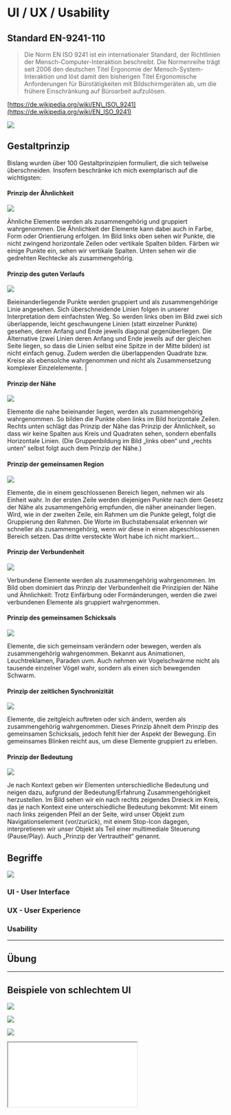 # UI / UX / Usability

## Standard EN-9241-110

> Die Norm EN ISO 9241 ist ein internationaler Standard, der Richtlinien der Mensch-Computer-Interaktion beschreibt. Die Normenreihe trägt seit 2006 den deutschen Titel Ergonomie der Mensch-System-Interaktion und löst damit den bisherigen Titel Ergonomische Anforderungen für Bürotätigkeiten mit Bildschirmgeräten ab, um die frühere Einschränkung auf Büroarbeit aufzulösen.

[https://de.wikipedia.org/wiki/EN\_ISO\_9241](https://de.wikipedia.org/wiki/EN_ISO_9241)

![](http://www.maschinenrichtlinie-2006-42-eg.de/images/news/normenteile-iso-9241-11-9241-110-9241-12.png)

## Gestaltprinzip

Bislang wurden über 100 Gestaltprinzipien formuliert, die sich teilweise überschneiden. Insofern beschränke ich mich exemplarisch auf die wichtigsten:

#### Prinzip der Ähnlichkeit
![](http://www.stroopr.de/wp-content/uploads/2014/03/gestaltprinzip_aehnlichkeit-300x300.gif) 

Ähnliche Elemente werden als zusammengehörig und gruppiert wahrgenommen. Die Ähnlichkeit der Elemente kann dabei auch in Farbe, Form oder Orientierung erfolgen. Im Bild links oben sehen wir Punkte, die nicht zwingend horizontale Zeilen oder vertikale Spalten bilden. Färben wir einige Punkte ein, sehen wir vertikale Spalten. Unten sehen wir die gedrehten Rechtecke als zusammengehörig. 
#### Prinzip des guten Verlaufs
![](http://www.stroopr.de/wp-content/uploads/2013/07/gestaltprinzip_guter-verlauf-300x300.gif)

Beieinanderliegende Punkte werden gruppiert und als zusammengehörige Linie angesehen. Sich überschneidende Linien folgen in unserer Interpretation dem einfachsten Weg. So werden links oben im Bild zwei sich überlappende, leicht geschwungene Linien \(statt einzelner Punkte\) gesehen, deren Anfang und Ende jeweils diagonal gegenüberliegen. Die Alternative \(zwei Linien deren Anfang und Ende jeweils auf der gleichen Seite liegen, so dass die Linien selbst eine Spitze in der Mitte bilden\) ist nicht einfach genug. Zudem werden die überlappenden Quadrate bzw. Kreise als ebensolche wahrgenommen und nicht als Zusammensetzung komplexer Einzelelemente. |
#### Prinzip der Nähe
![](http://www.stroopr.de/wp-content/uploads/2014/03/gestaltprinzip_naehe-300x300.gif)

Elemente die nahe beieinander liegen, werden als zusammengehörig wahrgenommen. So bilden die Punkte oben links im Bild horizontale Zeilen. Rechts unten schlägt das Prinzip der Nähe das Prinzip der Ähnlichkeit, so dass wir keine Spalten aus Kreis und Quadraten sehen, sondern ebenfalls Horizontale Linien. \(Die Gruppenbildung im Bild „links oben“ und „rechts unten“ selbst folgt auch dem Prinzip der Nähe.\)

#### Prinzip der gemeinsamen Region
![](http://www.stroopr.de/wp-content/uploads/2014/03/gestaltprinzip_gemeinsame-region-300x300.gif) 

Elemente, die in einem geschlossenen Bereich liegen, nehmen wir als Einheit wahr. In der ersten Zeile werden diejenigen Punkte nach dem Gesetz der Nähe als zusammengehörig empfunden, die näher aneinander liegen. Wird, wie in der zweiten Zeile, ein Rahmen um die Punkte gelegt, folgt die Gruppierung den Rahmen. Die Worte im Buchstabensalat erkennen wir schneller als zusammengehörig, wenn wir diese in einen abgeschlossenen Bereich setzen. Das dritte versteckte Wort habe ich nicht markiert…

#### Prinzip der Verbundenheit
![](http://www.stroopr.de/wp-content/uploads/2013/07/gestaltprinzip_verbundenheit-300x300.gif)

Verbundene Elemente werden als zusammengehörig wahrgenommen. Im Bild oben dominiert das Prinzip der Verbundenheit die Prinzipien der Nähe und Ähnlichkeit: Trotz Einfärbung oder Formänderungen, werden die zwei verbundenen Elemente als gruppiert wahrgenommen.


#### Prinzip des gemeinsamen Schicksals
![](http://www.stroopr.de/wp-content/uploads/2013/07/gestaltprinzip_gemeinsames-schicksal.gif)

Elemente, die sich gemeinsam verändern oder bewegen, werden als zusammengehörig wahrgenommen. Bekannt aus Animationen, Leuchtreklamen, Paraden uvm. Auch nehmen wir Vogelschwärme nicht als tausende einzelner Vögel wahr, sondern als einen sich bewegenden Schwarm.
#### Prinzip der zeitlichen Synchronizität
![](http://www.stroopr.de/wp-content/uploads/2013/07/gestaltprinzip_synchronizitaet.gif)

Elemente, die zeitgleich auftreten oder sich ändern, werden als zusammengehörig wahrgenommen. Dieses Prinzip ähnelt dem Prinzip des gemeinsamen Schicksals, jedoch fehlt hier der Aspekt der Bewegung. Ein gemeinsames Blinken reicht aus, um diese Elemente gruppiert zu erleben.

#### Prinzip der Bedeutung 
![](http://www.stroopr.de/wp-content/uploads/2013/07/gestaltprinzip_bedeutung.gif)

Je nach Kontext geben wir Elementen unterschiedliche Bedeutung und neigen dazu, aufgrund der Bedeutung/Erfahrung Zusammengehörigkeit herzustellen. Im Bild sehen wir ein nach rechts zeigendes Dreieck im Kreis, das je nach Kontext eine unterschiedliche Bedeutung bekommt: Mit einem nach links zeigenden Pfeil an der Seite, wird unser Objekt zum Navigationselement \(vor/zurück\), mit einem Stop-Icon dagegen, interpretieren wir unser Objekt als Teil einer multimediale Steuerung \(Pause/Play\). Auch „Prinzip der Vertrautheit“ genannt.

## Begriffe

![](http://www.measuringu.com/images/uiuxusability.jpg)

### UI - User Interface

### UX - User Experience

### Usability

---

## Übung



---

## Beispiele von schlechtem UI

![](https://signalvnoise.com/images/68-triplog-large.jpg)

![](https://theresaneil.files.wordpress.com/2011/08/overdesigned.jpg)

![](https://theresaneil.files.wordpress.com/2011/08/myfavorites.png)










<div class="intrinsic-container">
  <iframe src="//www.youtube.com/embed/KMYrIi_Mt8A" allowfullscreen></iframe>
</div>




